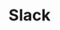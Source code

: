 ---
created: '2025-09-16T15:05:15.650775'
modified: '2025-09-17T15:35:16.622797'
ship_factor: 5
subtype: mcp-servers
tags: []
title: Slack
type: tool
version: 1
---